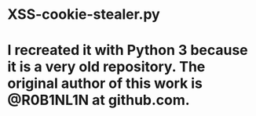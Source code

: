 # XSS-cookie-stealer.py
# I recreated it with Python 3 because it is a very old repository. The original author of this work is @R0B1NL1N at github.com.

